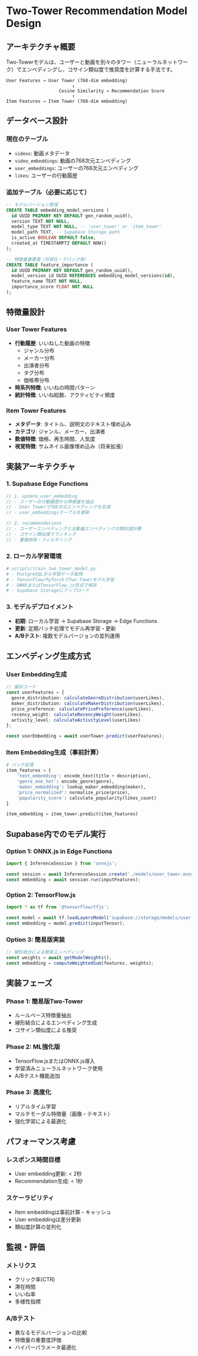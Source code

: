 # Two-Tower Recommendation Model Design

## アーキテクチャ概要

Two-Towerモデルは、ユーザーと動画を別々のタワー（ニューラルネットワーク）でエンベディングし、コサイン類似度で推奨度を計算する手法です。

```
User Features → User Tower (768-dim embedding)
                         ↓
                    Cosine Similarity → Recommendation Score
                         ↑
Item Features → Item Tower (768-dim embedding)
```

## データベース設計

### 現在のテーブル
- `videos`: 動画メタデータ
- `video_embeddings`: 動画の768次元エンベディング
- `user_embeddings`: ユーザーの768次元エンベディング
- `likes`: ユーザーの行動履歴

### 追加テーブル（必要に応じて）
```sql
-- モデルバージョン管理
CREATE TABLE embedding_model_versions (
  id UUID PRIMARY KEY DEFAULT gen_random_uuid(),
  version TEXT NOT NULL,
  model_type TEXT NOT NULL, -- 'user_tower' or 'item_tower'
  model_path TEXT, -- Supabase Storage path
  is_active BOOLEAN DEFAULT false,
  created_at TIMESTAMPTZ DEFAULT NOW()
);

-- 特徴量重要度（可視化・デバッグ用）
CREATE TABLE feature_importance (
  id UUID PRIMARY KEY DEFAULT gen_random_uuid(),
  model_version_id UUID REFERENCES embedding_model_versions(id),
  feature_name TEXT NOT NULL,
  importance_score FLOAT NOT NULL
);
```

## 特徴量設計

### User Tower Features
- **行動履歴**: いいねした動画の特徴
  - ジャンル分布
  - メーカー分布
  - 出演者分布
  - タグ分布
  - 価格帯分布
- **時系列特徴**: いいねの時間パターン
- **統計特徴**: いいね総数、アクティビティ頻度

### Item Tower Features  
- **メタデータ**: タイトル、説明文のテキスト埋め込み
- **カテゴリ**: ジャンル、メーカー、出演者
- **数値特徴**: 価格、再生時間、人気度
- **視覚特徴**: サムネイル画像埋め込み（将来拡張）

## 実装アーキテクチャ

### 1. Supabase Edge Functions
```typescript
// 1. update_user_embedding
// - ユーザーの行動履歴から特徴量を抽出
// - User Towerで768次元エンベディングを生成
// - user_embeddingsテーブルを更新

// 2. recommendations  
// - ユーザーエンベディングと全動画エンベディングの類似度計算
// - コサイン類似度でランキング
// - 重複排除・フィルタリング
```

### 2. ローカル学習環境
```python
# scripts/train_two_tower_model.py
# - PostgreSQLから学習データ取得
# - TensorFlow/PyTorchでTwo-Towerモデル学習
# - ONNXまたはTensorFlow.js形式で保存
# - Supabase Storageにアップロード
```

### 3. モデルデプロイメント
- **初期**: ローカル学習 → Supabase Storage → Edge Functions
- **更新**: 定期バッチ処理でモデル再学習・更新
- **A/Bテスト**: 複数モデルバージョンの並列運用

## エンベディング生成方式

### User Embedding生成
```typescript
// 擬似コード
const userFeatures = {
  genre_distribution: calculateGenreDistribution(userLikes),
  maker_distribution: calculateMakerDistribution(userLikes), 
  price_preference: calculatePricePreference(userLikes),
  recency_weight: calculateRecencyWeight(userLikes),
  activity_level: calculateActivityLevel(userLikes)
};

const userEmbedding = await userTower.predict(userFeatures);
```

### Item Embedding生成（事前計算）
```python
# バッチ処理
item_features = {
    'text_embedding': encode_text(title + description),
    'genre_one_hot': encode_genre(genre),
    'maker_embedding': lookup_maker_embedding(maker),
    'price_normalized': normalize_price(price),
    'popularity_score': calculate_popularity(likes_count)
}

item_embedding = item_tower.predict(item_features)
```

## Supabase内でのモデル実行

### Option 1: ONNX.js in Edge Functions
```typescript
import { InferenceSession } from 'onnxjs';

const session = await InferenceSession.create('./models/user_tower.onnx');
const embedding = await session.run(inputFeatures);
```

### Option 2: TensorFlow.js
```typescript
import * as tf from '@tensorflow/tfjs';

const model = await tf.loadLayersModel('supabase://storage/models/user_tower.json');
const embedding = model.predict(inputTensor);
```

### Option 3: 簡易版実装
```typescript
// 線形結合による簡易エンベディング
const weights = await getModelWeights();
const embedding = computeWeightedSum(features, weights);
```

## 実装フェーズ

### Phase 1: 簡易版Two-Tower
- ルールベース特徴量抽出
- 線形結合によるエンベディング生成
- コサイン類似度による推奨

### Phase 2: ML強化版
- TensorFlow.jsまたはONNX.js導入
- 学習済みニューラルネットワーク使用
- A/Bテスト機能追加

### Phase 3: 高度化
- リアルタイム学習
- マルチモーダル特徴量（画像・テキスト）
- 強化学習による最適化

## パフォーマンス考慮

### レスポンス時間目標
- User embedding更新: < 2秒
- Recommendation生成: < 1秒  

### スケーラビリティ
- Item embeddingは事前計算・キャッシュ
- User embeddingは差分更新
- 類似度計算の並列化

## 監視・評価

### メトリクス
- クリック率(CTR)
- 滞在時間  
- いいね率
- 多様性指標

### A/Bテスト
- 異なるモデルバージョンの比較
- 特徴量の重要度評価
- ハイパーパラメータ最適化